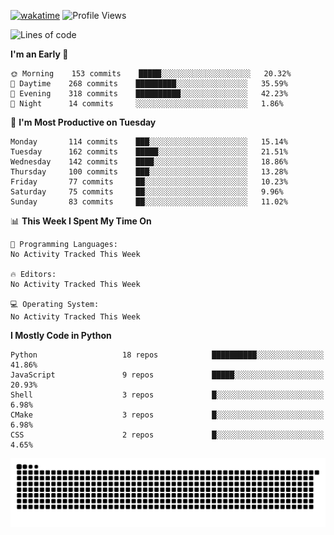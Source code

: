 [![wakatime](https://wakatime.com/badge/user/b920b284-3cde-4cd4-b72e-f7f22d050b16.svg)](https://wakatime.com/@b920b284-3cde-4cd4-b72e-f7f22d050b16)
![Profile Views](http://img.shields.io/badge/Profile%20Views-4586-blue)
<!--START_SECTION:waka-->
![Lines of code](https://img.shields.io/badge/From%20Hello%20World%20I%27ve%20Written--775%20Thousand%20lines%20of%20code-blue)

**I'm an Early 🐤** 

```text
🌞 Morning    153 commits    █████░░░░░░░░░░░░░░░░░░░░   20.32% 
🌆 Daytime    268 commits    █████████░░░░░░░░░░░░░░░░   35.59% 
🌃 Evening    318 commits    ██████████░░░░░░░░░░░░░░░   42.23% 
🌙 Night      14 commits     ░░░░░░░░░░░░░░░░░░░░░░░░░   1.86%

```
📅 **I'm Most Productive on Tuesday** 

```text
Monday       114 commits    ███░░░░░░░░░░░░░░░░░░░░░░   15.14% 
Tuesday      162 commits    █████░░░░░░░░░░░░░░░░░░░░   21.51% 
Wednesday    142 commits    ████░░░░░░░░░░░░░░░░░░░░░   18.86% 
Thursday     100 commits    ███░░░░░░░░░░░░░░░░░░░░░░   13.28% 
Friday       77 commits     ██░░░░░░░░░░░░░░░░░░░░░░░   10.23% 
Saturday     75 commits     ██░░░░░░░░░░░░░░░░░░░░░░░   9.96% 
Sunday       83 commits     ██░░░░░░░░░░░░░░░░░░░░░░░   11.02%

```


📊 **This Week I Spent My Time On** 

```text
💬 Programming Languages: 
No Activity Tracked This Week

🔥 Editors: 
No Activity Tracked This Week

💻 Operating System: 
No Activity Tracked This Week

```

**I Mostly Code in Python** 

```text
Python                   18 repos            ██████████░░░░░░░░░░░░░░░   41.86% 
JavaScript               9 repos             █████░░░░░░░░░░░░░░░░░░░░   20.93% 
Shell                    3 repos             █░░░░░░░░░░░░░░░░░░░░░░░░   6.98% 
CMake                    3 repos             █░░░░░░░░░░░░░░░░░░░░░░░░   6.98% 
CSS                      2 repos             █░░░░░░░░░░░░░░░░░░░░░░░░   4.65%

```



<!--END_SECTION:waka-->
![Snake animation](https://raw.githubusercontent.com/timmypidashev/timmypidashev/main/commits.svg)
